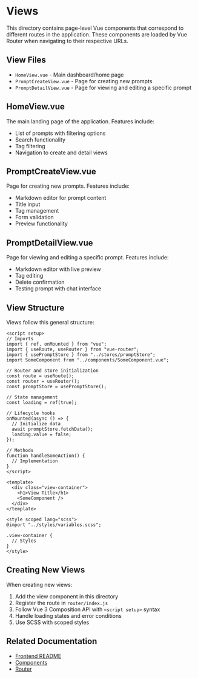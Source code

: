 # Views

This directory contains page-level Vue components that correspond to different routes in the application. These components are loaded by Vue Router when navigating to their respective URLs.

## View Files

- `HomeView.vue` - Main dashboard/home page
- `PromptCreateView.vue` - Page for creating new prompts
- `PromptDetailView.vue` - Page for viewing and editing a specific prompt

## HomeView.vue

The main landing page of the application. Features include:

- List of prompts with filtering options
- Search functionality
- Tag filtering
- Navigation to create and detail views

## PromptCreateView.vue

Page for creating new prompts. Features include:

- Markdown editor for prompt content
- Title input
- Tag management
- Form validation
- Preview functionality

## PromptDetailView.vue

Page for viewing and editing a specific prompt. Features include:

- Markdown editor with live preview
- Tag editing
- Delete confirmation
- Testing prompt with chat interface

## View Structure

Views follow this general structure:

```vue
<script setup>
// Imports
import { ref, onMounted } from "vue";
import { useRoute, useRouter } from "vue-router";
import { usePromptStore } from "../stores/promptStore";
import SomeComponent from "../components/SomeComponent.vue";

// Router and store initialization
const route = useRoute();
const router = useRouter();
const promptStore = usePromptStore();

// State management
const loading = ref(true);

// Lifecycle hooks
onMounted(async () => {
  // Initialize data
  await promptStore.fetchData();
  loading.value = false;
});

// Methods
function handleSomeAction() {
  // Implementation
}
</script>

<template>
  <div class="view-container">
    <h1>View Title</h1>
    <SomeComponent />
  </div>
</template>

<style scoped lang="scss">
@import "../styles/variables.scss";

.view-container {
  // Styles
}
</style>
```

## Creating New Views

When creating new views:

1. Add the view component in this directory
2. Register the route in `router/index.js`
3. Follow Vue 3 Composition API with `<script setup>` syntax
4. Handle loading states and error conditions
5. Use SCSS with scoped styles

## Related Documentation

- [Frontend README](../../README.md)
- [Components](../components/README.md)
- [Router](../router/README.md)
